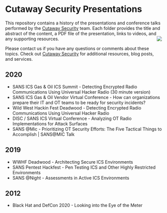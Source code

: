 # Cutaway Security Presentations

This repository contains a history of the presentations and conference talks performed by the [Cutaway Security](https://www.cutawaysecurity.com/) team. Each folder provides the title and abstract of the content, a PDF file of the presentation, links to videos, and any supporting resources. <img align="right" src="https://www.cutawaysecurity.com/wp-content/uploads/2019/08/logo.png" />

Please contact us if you have any questions or comments about these topics. Check out [Cutaway Security](https://www.cutawaysecurity.com/) for additional resources, blog posts, and services.

## 2020

* SANS ICS Gas & Oil ICS Summit - Detecting Encrypted Radio Communications Using Universal Hacker Radio (30 minute version)
* SANS ICS Gas & Oil Vendor Virtual Conference - How can organizations prepare their IT and OT teams to be ready for security incidents?
* Wild West Hackin Fest Deadwood - Detecting Encrypted Radio Communications Using Universal Hacker Radio
* DISC / SANS ICS Virtual Conference - Analyzing OT Radio Implementations for Attack Surfaces 
* SANS @Mic - Prioritizing OT Security Efforts: The Five Tactical Things to Accomplish | SANS@MIC Talk

## 2019

* WWHF Deadwood - Architecting Secure ICS Environments
* SANS Pentest Hackfest - Pen Testing ICS and Other Highly Restricted Environments
* SANS @Night - Assessments in Active ICS Environments

## 2012

* Black Hat and DefCon 2020 - Looking into the Eye of the Meter